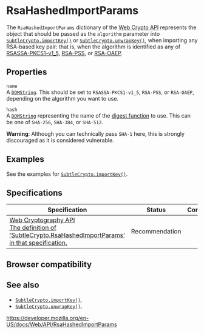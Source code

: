 RsaHashedImportParams
=====================

The `RsaHashedImportParams` dictionary of the [Web Crypto API](web_crypto_api) represents the object that should be passed as the `algorithm` parameter into [`SubtleCrypto.importKey()`](subtlecrypto/importkey) or [`SubtleCrypto.unwrapKey()`](subtlecrypto/unwrapkey), when importing any RSA-based key pair: that is, when the algorithm is identified as any of [RSASSA-PKCS1-v1\_5](subtlecrypto/sign#rsassa-pkcs1-v1_5), [RSA-PSS](subtlecrypto/sign#rsa-pss), or [RSA-OAEP](subtlecrypto/encrypt#rsa-oaep).

Properties
----------

`name`  
A [`DOMString`](domstring). This should be set to `RSASSA-PKCS1-v1_5`, `RSA-PSS`, or `RSA-OAEP`, depending on the algorithm you want to use.

`hash`  
A [`DOMString`](domstring) representing the name of the [digest function](subtlecrypto#digest_algorithms) to use. This can be one of `SHA-256`, `SHA-384`, or `SHA-512`.

**Warning**: Although you can technically pass `SHA-1` here, this is strongly discouraged as it is considered vulnerable.

Examples
--------

See the examples for [`SubtleCrypto.importKey()`](subtlecrypto/importkey).

Specifications
--------------

<table><thead><tr class="header"><th>Specification</th><th>Status</th><th>Comment</th></tr></thead><tbody><tr class="odd"><td><a href="https://www.w3.org/TR/WebCryptoAPI/#dfn-RsaHashedImportParams">Web Cryptography API<br />
<span class="small">The definition of 'SubtleCrypto.RsaHashedImportParams' in that specification.</span></a></td><td><span class="spec-rec">Recommendation</span></td><td></td></tr></tbody></table>

Browser compatibility
---------------------

See also
--------

-   [`SubtleCrypto.importKey()`](subtlecrypto/importkey).
-   [`SubtleCrypto.unwrapKey()`](subtlecrypto/unwrapkey).

<a href="https://developer.mozilla.org/en-US/docs/Web/API/RsaHashedImportParams" class="_attribution-link">https://developer.mozilla.org/en-US/docs/Web/API/RsaHashedImportParams</a>
